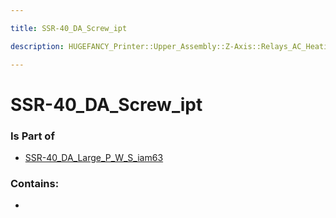 ```yaml
---

title: SSR-40_DA_Screw_ipt

description: HUGEFANCY_Printer::Upper_Assembly::Z-Axis::Relays_AC_Heating::SSR-40_DA::SSR-40_DA_iam88::SSR-40_DA_Large_P_W_S_iam63::SSR-40_DA_Screw_ipt

---
```

# SSR-40_DA_Screw_ipt
<script>
    var geoarray = '{"SSR-40_DA_Screw_ipt": {}}';
</script>
<script>
    var basepath = '/assets/HUGEFANCY_Printer/Upper_Assembly/Z-Axis/Relays_AC_Heating/SSR-40_DA/SSR-40_DA_iam88/SSR-40_DA_Large_P_W_S_iam63/';
</script>
<link rel="stylesheet" href="/css/container.css">

<div id="container"></div>

<!-- these are the required scripts for the three.js scene -->
<script src="/lib/three.min.js"></script>
<script src="/lib/OrbitControls.js"></script>
<script src="/lib/RectAreaLightUniformsLib.js"></script>
<!-- this is your app's lib file -->
<script src="/lib/triceratops_app.js"></script>
### Is Part of
- [SSR-40_DA_Large_P_W_S_iam63](../SSR-40_DA_Large_P_W_S_iam63)  

### Contains:
- [](./SSR-40_DA_Screw_ipt/)

